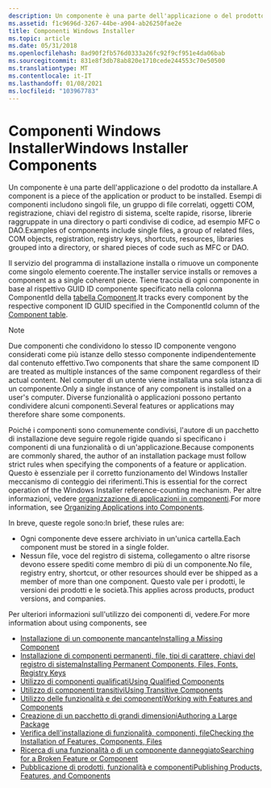 ```yaml
---
description: Un componente è una parte dell'applicazione o del prodotto da installare.
ms.assetid: f1c9696d-3267-44be-a904-ab26250fae2e
title: Componenti Windows Installer
ms.topic: article
ms.date: 05/31/2018
ms.openlocfilehash: 8ad90f2fb576d0333a26fc92f9cf951e4da06bab
ms.sourcegitcommit: 831e8f3db78ab820e1710cede244553c70e50500
ms.translationtype: MT
ms.contentlocale: it-IT
ms.lasthandoff: 01/08/2021
ms.locfileid: "103967783"
---
```

# <a name="windows-installer-components"></a><span data-ttu-id="0f1d6-103">Componenti Windows Installer</span><span class="sxs-lookup"><span data-stu-id="0f1d6-103">Windows Installer Components</span></span>

<span data-ttu-id="0f1d6-104">Un componente è una parte dell'applicazione o del prodotto da installare.</span><span class="sxs-lookup"><span data-stu-id="0f1d6-104">A component is a piece of the application or product to be installed.</span></span> <span data-ttu-id="0f1d6-105">Esempi di componenti includono singoli file, un gruppo di file correlati, oggetti COM, registrazione, chiavi del registro di sistema, scelte rapide, risorse, librerie raggruppate in una directory o parti condivise di codice, ad esempio MFC o DAO.</span><span class="sxs-lookup"><span data-stu-id="0f1d6-105">Examples of components include single files, a group of related files, COM objects, registration, registry keys, shortcuts, resources, libraries grouped into a directory, or shared pieces of code such as MFC or DAO.</span></span>

<span data-ttu-id="0f1d6-106">Il servizio del programma di installazione installa o rimuove un componente come singolo elemento coerente.</span><span class="sxs-lookup"><span data-stu-id="0f1d6-106">The installer service installs or removes a component as a single coherent piece.</span></span> <span data-ttu-id="0f1d6-107">Tiene traccia di ogni componente in base al rispettivo GUID ID componente specificato nella colonna ComponentId della [tabella Component](component-table.md).</span><span class="sxs-lookup"><span data-stu-id="0f1d6-107">It tracks every component by the respective component ID GUID specified in the ComponentId column of the [Component table](component-table.md).</span></span>

> [!Note]  
> <span data-ttu-id="0f1d6-108">Due componenti che condividono lo stesso ID componente vengono considerati come più istanze dello stesso componente indipendentemente dal contenuto effettivo.</span><span class="sxs-lookup"><span data-stu-id="0f1d6-108">Two components that share the same component ID are treated as multiple instances of the same component regardless of their actual content.</span></span> <span data-ttu-id="0f1d6-109">Nel computer di un utente viene installata una sola istanza di un componente.</span><span class="sxs-lookup"><span data-stu-id="0f1d6-109">Only a single instance of any component is installed on a user's computer.</span></span> <span data-ttu-id="0f1d6-110">Diverse funzionalità o applicazioni possono pertanto condividere alcuni componenti.</span><span class="sxs-lookup"><span data-stu-id="0f1d6-110">Several features or applications may therefore share some components.</span></span>

 

<span data-ttu-id="0f1d6-111">Poiché i componenti sono comunemente condivisi, l'autore di un pacchetto di installazione deve seguire regole rigide quando si specificano i componenti di una funzionalità o di un'applicazione.</span><span class="sxs-lookup"><span data-stu-id="0f1d6-111">Because components are commonly shared, the author of an installation package must follow strict rules when specifying the components of a feature or application.</span></span> <span data-ttu-id="0f1d6-112">Questo è essenziale per il corretto funzionamento del Windows Installer meccanismo di conteggio dei riferimenti.</span><span class="sxs-lookup"><span data-stu-id="0f1d6-112">This is essential for the correct operation of the Windows Installer reference-counting mechanism.</span></span> <span data-ttu-id="0f1d6-113">Per altre informazioni, vedere [organizzazione di applicazioni in componenti](organizing-applications-into-components.md).</span><span class="sxs-lookup"><span data-stu-id="0f1d6-113">For more information, see [Organizing Applications into Components](organizing-applications-into-components.md).</span></span>

<span data-ttu-id="0f1d6-114">In breve, queste regole sono:</span><span class="sxs-lookup"><span data-stu-id="0f1d6-114">In brief, these rules are:</span></span>

-   <span data-ttu-id="0f1d6-115">Ogni componente deve essere archiviato in un'unica cartella.</span><span class="sxs-lookup"><span data-stu-id="0f1d6-115">Each component must be stored in a single folder.</span></span>
-   <span data-ttu-id="0f1d6-116">Nessun file, voce del registro di sistema, collegamento o altre risorse devono essere spediti come membro di più di un componente.</span><span class="sxs-lookup"><span data-stu-id="0f1d6-116">No file, registry entry, shortcut, or other resources should ever be shipped as a member of more than one component.</span></span> <span data-ttu-id="0f1d6-117">Questo vale per i prodotti, le versioni dei prodotti e le società.</span><span class="sxs-lookup"><span data-stu-id="0f1d6-117">This applies across products, product versions, and companies.</span></span>

<span data-ttu-id="0f1d6-118">Per ulteriori informazioni sull'utilizzo dei componenti di, vedere.</span><span class="sxs-lookup"><span data-stu-id="0f1d6-118">For more information about using components, see</span></span>

-   [<span data-ttu-id="0f1d6-119">Installazione di un componente mancante</span><span class="sxs-lookup"><span data-stu-id="0f1d6-119">Installing a Missing Component</span></span>](installing-a-missing-component.md)
-   [<span data-ttu-id="0f1d6-120">Installazione di componenti permanenti, file, tipi di carattere, chiavi del registro di sistema</span><span class="sxs-lookup"><span data-stu-id="0f1d6-120">Installing Permanent Components, Files, Fonts, Registry Keys</span></span>](installing-permanent-components-files-fonts-registry-keys.md)
-   [<span data-ttu-id="0f1d6-121">Utilizzo di componenti qualificati</span><span class="sxs-lookup"><span data-stu-id="0f1d6-121">Using Qualified Components</span></span>](using-qualified-components.md)
-   [<span data-ttu-id="0f1d6-122">Utilizzo di componenti transitivi</span><span class="sxs-lookup"><span data-stu-id="0f1d6-122">Using Transitive Components</span></span>](using-transitive-components.md)
-   [<span data-ttu-id="0f1d6-123">Utilizzo delle funzionalità e dei componenti</span><span class="sxs-lookup"><span data-stu-id="0f1d6-123">Working with Features and Components</span></span>](working-with-features-and-components.md)
-   [<span data-ttu-id="0f1d6-124">Creazione di un pacchetto di grandi dimensioni</span><span class="sxs-lookup"><span data-stu-id="0f1d6-124">Authoring a Large Package</span></span>](authoring-a-large-package.md)
-   [<span data-ttu-id="0f1d6-125">Verifica dell'installazione di funzionalità, componenti, file</span><span class="sxs-lookup"><span data-stu-id="0f1d6-125">Checking the Installation of Features, Components, Files</span></span>](checking-the-installation-of-features-components-files.md)
-   [<span data-ttu-id="0f1d6-126">Ricerca di una funzionalità o di un componente danneggiato</span><span class="sxs-lookup"><span data-stu-id="0f1d6-126">Searching for a Broken Feature or Component</span></span>](searching-for-a-broken-feature-or-component.md)
-   [<span data-ttu-id="0f1d6-127">Pubblicazione di prodotti, funzionalità e componenti</span><span class="sxs-lookup"><span data-stu-id="0f1d6-127">Publishing Products, Features, and Components</span></span>](publishing-products-features-and-components.md)

 

 



